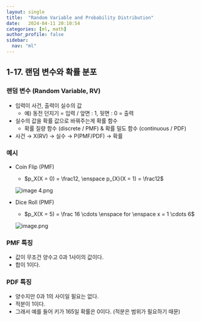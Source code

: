 ```yaml
---
layout: single
title:  "Random Variable and Probability Distribution"
date:   2024-04-11 20:10:54 
categories: [ml, math]
author_profile: false
sidebar:
  nav: "ml"
---
```

## 1-17. 랜덤 변수와 확률 분포

### 랜덤 변수 (Random Variable, RV)

- 입력이 사건, 출력이 실수의 값
    - 예) 동전 던지기 = 입력 / 앞면 : 1, 뒷면 : 0 = 출력
- 실수의 값을 확률 값으로 바꿔주는게 확률 함수
    - 확률 질량 함수 (discrete / PMF) & 확률 밀도 함수 (continuous / PDF)
- 사건 → X(RV) → 실수 → P(PMF/PDF) → 확률

### 예시

- Coin Flip (PMF)
    - $p_X(X = 0) = \frac12, \enspace p_{X}(X = 1) = \frac12$
    
    ![image 4.png](1.%20Basic%20Math/images/image%204.png)
    
- Dice Roll (PMF)
    - $p_X(X = 5) = \frac 16 \cdots \enspace for \enspace x = 1 \cdots 6$
    
    ![image.png](1.%20Basic%20Math/images/image%201%202.png)
    

### PMF 특징

- 값이 무조건 양수고 0과 1사이의 값이다.
- 합이 1이다.

### PDF 특징

- 양수지만 0과 1의 사이일 필요는 없다.
- 적분이 1이다.
- 그래서 예를 들어 키가 165일 확률은 0이다. (적분은 범위가 필요하기 때문)